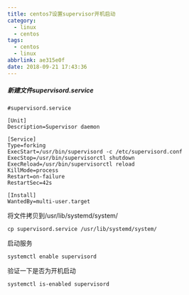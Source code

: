 ```yaml
---
title: centos7设置supervisor开机启动
category:
  - linux
  - centos
tags:
  - centos
  - linux
abbrlink: ae315e0f
date: 2018-09-21 17:43:36
---
```


##### 新建文件supervisord.service

```
#supervisord.service

[Unit] 
Description=Supervisor daemon

[Service] 
Type=forking 
ExecStart=/usr/bin/supervisord -c /etc/supervisord.conf 
ExecStop=/usr/bin/supervisorctl shutdown 
ExecReload=/usr/bin/supervisorctl reload 
KillMode=process 
Restart=on-failure 
RestartSec=42s

[Install] 
WantedBy=multi-user.target
```

将文件拷贝到/usr/lib/systemd/system/


```
cp supervisord.service /usr/lib/systemd/system/
```

启动服务


```
systemctl enable supervisord
```

验证一下是否为开机启动


```
systemctl is-enabled supervisord
```